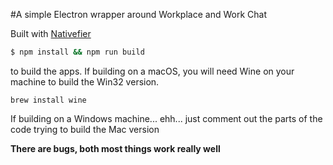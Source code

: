 #A simple Electron wrapper around Workplace and Work Chat

Built with [Nativefier](https://github.com/jiahaog/nativefier)

```bash
$ npm install && npm run build 
```

to build the apps. If building on a macOS, you will need Wine on your machine to build the Win32 version.

`brew install wine`

If building on a Windows machine... ehh... just comment out the parts of the code trying to build the Mac version

__There are bugs, both most things work really well__